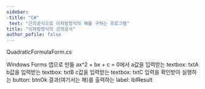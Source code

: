 ```yaml
---
sidebar:
-title: "C#"
 text: "근의공식으로 이차방정식의 해를 구하는 프로그램"
title: "이차방정식의 근의공식"
author_pofile: false
---
```

QuadraticFormulaForm.cs
<script src="https://gist.github.com/nyj001012/34b182a0810ead13af3d6b557f522bd6.js"></script>

Windows Forms 앱으로 만듦
ax^2 + bx + c = 0에서
<name>
a값을 입력받는 textbox: txtA
b값을 입력받는 textbox: txtB
c값을 입력받는 textbox: txtC
입력을 확인받아 실행하는 button: btnOk
결과(여기서는 해)를 출력하는 label: lblResult
